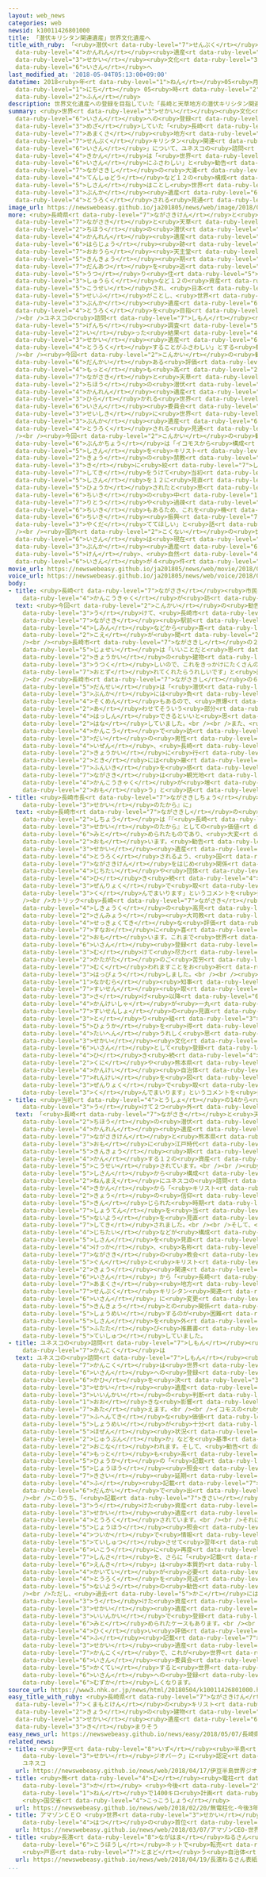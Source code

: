 ```yaml
---
layout: web_news
categories: web
newsid: k10011426801000
title: 「潜伏キリシタン関連遺産」世界文化遺産へ
title_with_ruby: 「<ruby>潜伏<rt data-ruby-level="7">せんぷく</rt></ruby>キリシタン<ruby>関連<rt
  data-ruby-level="4">かんれん</rt></ruby><ruby>遺産<rt data-ruby-level="6">いさん</rt></ruby>」<ruby>世界<rt
  data-ruby-level="3">せかい</rt></ruby><ruby>文化<rt data-ruby-level="3">ぶんか</rt></ruby><ruby>遺産<rt
  data-ruby-level="6">いさん</rt></ruby>へ
last_modified_at: '2018-05-04T05:13:00+09:00'
datetime: 2018<ruby>年<rt data-ruby-level="1">ねん</rt></ruby>05<ruby>月<rt data-ruby-level="1">がつ</rt></ruby>04<ruby>日<rt
  data-ruby-level="1">にち</rt></ruby> 05<ruby>時<rt data-ruby-level="2">じ</rt></ruby>13<ruby>分<rt
  data-ruby-level="2">ふん</rt></ruby>
description: 世界文化遺産への登録を目指していた「長崎と天草地方の潜伏キリシタン関連遺産」について、ユネスコの諮問機関は「世界遺産にふさわしい」と勧告しました。これにより、長崎市の大浦天主堂など１２の構成資産はことし世界文化遺産に登録される見通しとなりました。
summary: <ruby>世界<rt data-ruby-level="3">せかい</rt></ruby><ruby>文化<rt data-ruby-level="3">ぶんか</rt></ruby><ruby>遺産<rt
  data-ruby-level="6">いさん</rt></ruby>への<ruby>登録<rt data-ruby-level="4">とうろく</rt></ruby>を<ruby>目指<rt
  data-ruby-level="3">めざ</rt></ruby>していた「<ruby>長崎<rt data-ruby-level="7">ながさき</rt></ruby>と<ruby>天草<rt
  data-ruby-level="7">あまくさ</rt></ruby><ruby>地方<rt data-ruby-level="2">ちほう</rt></ruby>の<ruby>潜伏<rt
  data-ruby-level="7">せんぷく</rt></ruby>キリシタン<ruby>関連<rt data-ruby-level="4">かんれん</rt></ruby><ruby>遺産<rt
  data-ruby-level="6">いさん</rt></ruby>」について、ユネスコの<ruby>諮問<rt data-ruby-level="7">しもん</rt></ruby><ruby>機関<rt
  data-ruby-level="4">きかん</rt></ruby>は「<ruby>世界<rt data-ruby-level="3">せかい</rt></ruby><ruby>遺産<rt
  data-ruby-level="6">いさん</rt></ruby>にふさわしい」と<ruby>勧告<rt data-ruby-level="7">かんこく</rt></ruby>しました。これにより、<ruby>長崎市<rt
  data-ruby-level="7">ながさきし</rt></ruby>の<ruby>大浦<rt data-ruby-level="7">おおうら</rt></ruby><ruby>天主堂<rt
  data-ruby-level="4">てんしゅどう</rt></ruby>など１２の<ruby>構成<rt data-ruby-level="5">こうせい</rt></ruby><ruby>資産<rt
  data-ruby-level="5">しさん</rt></ruby>はことし<ruby>世界<rt data-ruby-level="3">せかい</rt></ruby><ruby>文化<rt
  data-ruby-level="3">ぶんか</rt></ruby><ruby>遺産<rt data-ruby-level="6">いさん</rt></ruby>に<ruby>登録<rt
  data-ruby-level="4">とうろく</rt></ruby>される<ruby>見通<rt data-ruby-level="2">みとお</rt></ruby>しとなりました。
image_url: https://newswebeasy.github.io/ja201805/news/web/image/2018/05/04/K10011426801_1805040511_1805040513_01_03.jpg
more: <ruby>長崎県<rt data-ruby-level="7">ながさきけん</rt></ruby>と<ruby>熊本県<rt data-ruby-level="7">くまもとけん</rt></ruby>の「<ruby>長崎<rt
  data-ruby-level="7">ながさき</rt></ruby>と<ruby>天草<rt data-ruby-level="7">あまくさ</rt></ruby><ruby>地方<rt
  data-ruby-level="2">ちほう</rt></ruby>の<ruby>潜伏<rt data-ruby-level="7">せんぷく</rt></ruby>キリシタン<ruby>関連<rt
  data-ruby-level="4">かんれん</rt></ruby><ruby>遺産<rt data-ruby-level="6">いさん</rt></ruby>」は、<ruby>原城<rt
  data-ruby-level="6">はらじょう</rt></ruby><ruby>跡<rt data-ruby-level="7">あと</rt></ruby>や<ruby>大浦<rt
  data-ruby-level="7">おおうら</rt></ruby><ruby>天主堂<rt data-ruby-level="4">てんしゅどう</rt></ruby>、さらに<ruby>禁教<rt
  data-ruby-level="5">きんきょう</rt></ruby><ruby>期<rt data-ruby-level="3">き</rt></ruby>に<ruby>弾圧<rt
  data-ruby-level="7">だんあつ</rt></ruby>を<ruby>逃<rt data-ruby-level="7">のが</rt></ruby>れて<ruby>移<rt
  data-ruby-level="5">うつ</rt></ruby>り<ruby>住<rt data-ruby-level="5">す</rt></ruby>んだ<ruby>集落<rt
  data-ruby-level="3">しゅうらく</rt></ruby>など１２の<ruby>資産<rt data-ruby-level="5">しさん</rt></ruby>で<ruby>構成<rt
  data-ruby-level="5">こうせい</rt></ruby>され、<ruby>日本<rt data-ruby-level="1">にっぽん</rt></ruby><ruby>政府<rt
  data-ruby-level="5">せいふ</rt></ruby>がことし、<ruby>世界<rt data-ruby-level="3">せかい</rt></ruby><ruby>文化<rt
  data-ruby-level="3">ぶんか</rt></ruby><ruby>遺産<rt data-ruby-level="6">いさん</rt></ruby>への<ruby>登録<rt
  data-ruby-level="4">とうろく</rt></ruby>を<ruby>目指<rt data-ruby-level="3">めざ</rt></ruby>しています。<br
  /><br />ユネスコの<ruby>諮問<rt data-ruby-level="7">しもん</rt></ruby><ruby>機関<rt data-ruby-level="4">きかん</rt></ruby>「イコモス」は<ruby>現地<rt
  data-ruby-level="5">げんち</rt></ruby><ruby>調査<rt data-ruby-level="5">ちょうさ</rt></ruby>などを<ruby>行<rt
  data-ruby-level="2">い</rt></ruby>った<ruby>結果<rt data-ruby-level="4">けっか</rt></ruby>、「<ruby>世界<rt
  data-ruby-level="3">せかい</rt></ruby><ruby>遺産<rt data-ruby-level="6">いさん</rt></ruby>に<ruby>登録<rt
  data-ruby-level="4">とうろく</rt></ruby>することがふさわしい」とする<ruby>勧告<rt data-ruby-level="7">かんこく</rt></ruby>をまとめました。<br
  /><br /><ruby>今回<rt data-ruby-level="2">こんかい</rt></ruby>の<ruby>勧告<rt data-ruby-level="7">かんこく</rt></ruby>は４<ruby>段階<rt
  data-ruby-level="6">だんかい</rt></ruby>ある<ruby>評価<rt data-ruby-level="5">ひょうか</rt></ruby>のうち<ruby>最<rt
  data-ruby-level="4">もっと</rt></ruby>も<ruby>高<rt data-ruby-level="2">たか</rt></ruby>いことなどから、「<ruby>長崎<rt
  data-ruby-level="7">ながさき</rt></ruby>と<ruby>天草<rt data-ruby-level="7">あまくさ</rt></ruby><ruby>地方<rt
  data-ruby-level="2">ちほう</rt></ruby>の<ruby>潜伏<rt data-ruby-level="7">せんぷく</rt></ruby>キリシタン<ruby>関連<rt
  data-ruby-level="4">かんれん</rt></ruby><ruby>遺産<rt data-ruby-level="6">いさん</rt></ruby>」は、ことしバーレーンで<ruby>開<rt
  data-ruby-level="3">ひら</rt></ruby>かれる<ruby>世界<rt data-ruby-level="3">せかい</rt></ruby><ruby>遺産<rt
  data-ruby-level="6">いさん</rt></ruby><ruby>委員会<rt data-ruby-level="3">いいんかい</rt></ruby>で<ruby>正式<rt
  data-ruby-level="3">せいしき</rt></ruby>に<ruby>世界<rt data-ruby-level="3">せかい</rt></ruby><ruby>文化<rt
  data-ruby-level="3">ぶんか</rt></ruby><ruby>遺産<rt data-ruby-level="6">いさん</rt></ruby>に<ruby>登録<rt
  data-ruby-level="4">とうろく</rt></ruby>される<ruby>見通<rt data-ruby-level="2">みとお</rt></ruby>しとなりました。<br
  /><br /><ruby>今回<rt data-ruby-level="2">こんかい</rt></ruby>の<ruby>勧告<rt data-ruby-level="7">かんこく</rt></ruby>について、<ruby>文化庁<rt
  data-ruby-level="6">ぶんかちょう</rt></ruby>は「イコモスから<ruby>構成<rt data-ruby-level="5">こうせい</rt></ruby><ruby>資産<rt
  data-ruby-level="5">しさん</rt></ruby>を<ruby>キリスト<rt data-ruby-level="2">きりすと</rt></ruby><ruby>教<rt
  data-ruby-level="2">きょう</rt></ruby>の<ruby>禁教<rt data-ruby-level="5">きんきょう</rt></ruby><ruby>期<rt
  data-ruby-level="3">き</rt></ruby>に<ruby>絞<rt data-ruby-level="7">しぼ</rt></ruby>るよう<ruby>指摘<rt
  data-ruby-level="7">してき</rt></ruby>をうけて<ruby>当初<rt data-ruby-level="4">とうしょ</rt></ruby>１４だった<ruby>資産<rt
  data-ruby-level="5">しさん</rt></ruby>を１２に<ruby>見直<rt data-ruby-level="2">みなお</rt></ruby>したことが<ruby>評価<rt
  data-ruby-level="5">ひょうか</rt></ruby>されたと<ruby>思<rt data-ruby-level="2">おも</rt></ruby>う。これらの<ruby>地域<rt
  data-ruby-level="6">ちいき</rt></ruby>の<ruby>中<rt data-ruby-level="1">なか</rt></ruby>には<ruby>離島<rt
  data-ruby-level="7">りとう</rt></ruby>や<ruby>過疎<rt data-ruby-level="7">かそ</rt></ruby><ruby>地域<rt
  data-ruby-level="6">ちいき</rt></ruby>もあるため、これを<ruby>機<rt data-ruby-level="4">き</rt></ruby>に<ruby>地域<rt
  data-ruby-level="6">ちいき</rt></ruby><ruby>振興<rt data-ruby-level="7">しんこう</rt></ruby>に<ruby>役立<rt
  data-ruby-level="3">やくだ</rt></ruby>ててほしい」と<ruby>話<rt data-ruby-level="2">はな</rt></ruby>しています。<br
  /><br /><ruby>国内<rt data-ruby-level="2">こくない</rt></ruby>の<ruby>世界<rt data-ruby-level="3">せかい</rt></ruby><ruby>遺産<rt
  data-ruby-level="6">いさん</rt></ruby>は<ruby>現在<rt data-ruby-level="5">げんざい</rt></ruby>、<ruby>文化<rt
  data-ruby-level="3">ぶんか</rt></ruby><ruby>遺産<rt data-ruby-level="6">いさん</rt></ruby>が１７<ruby>件<rt
  data-ruby-level="5">けん</rt></ruby>、<ruby>自然<rt data-ruby-level="4">しぜん</rt></ruby><ruby>遺産<rt
  data-ruby-level="6">いさん</rt></ruby>が４<ruby>件<rt data-ruby-level="5">けん</rt></ruby>です。
movie_url: https://newswebeasy.github.io/ja201805/news/web/movie/2018/05/04/k10011426801_201805040511_201805040512.mp4
voice_url: https://newswebeasy.github.io/ja201805/news/web/voice/2018/05/04/k10011426801_201805040511_201805040512.mp3
body:
- title: <ruby>長崎<rt data-ruby-level="7">ながさき</rt></ruby><ruby>市民<rt data-ruby-level="4">しみん</rt></ruby>「きっかけに<ruby>観光客<rt
    data-ruby-level="4">かんこうきゃく</rt></ruby>が<ruby>訪<rt data-ruby-level="7">おとず</rt></ruby>れてくれたらうれしい」
  text: <ruby>今回<rt data-ruby-level="2">こんかい</rt></ruby>の<ruby>勧告<rt data-ruby-level="7">かんこく</rt></ruby>を<ruby>受<rt
    data-ruby-level="3">う</rt></ruby>けて、<ruby>長崎市<rt data-ruby-level="7">ながさきし</rt></ruby>のＪＲ<ruby>長崎<rt
    data-ruby-level="7">ながさき</rt></ruby><ruby>駅前<rt data-ruby-level="3">えきまえ</rt></ruby>では<ruby>市民<rt
    data-ruby-level="4">しみん</rt></ruby>などから<ruby>喜<rt data-ruby-level="4">よろこ</rt></ruby>びの<ruby>声<rt
    data-ruby-level="2">こえ</rt></ruby>が<ruby>聞<rt data-ruby-level="2">き</rt></ruby>かれました。<br
    /><br /><ruby>長崎市<rt data-ruby-level="7">ながさきし</rt></ruby>の２０<ruby>代<rt data-ruby-level="3">だい</rt></ruby>の<ruby>女性<rt
    data-ruby-level="5">じょせい</rt></ruby>は「いいことだと<ruby>思<rt data-ruby-level="2">おも</rt></ruby>います。<ruby>教会<rt
    data-ruby-level="2">きょうかい</rt></ruby>の<ruby>建物<rt data-ruby-level="4">たてもの</rt></ruby>は<ruby>美<rt
    data-ruby-level="3">うつく</rt></ruby>しいので、これをきっかけにたくさんの<ruby>観光客<rt data-ruby-level="4">かんこうきゃく</rt></ruby>が<ruby>訪<rt
    data-ruby-level="7">おとず</rt></ruby>れてくれたらうれしいです」と<ruby>話<rt data-ruby-level="2">はな</rt></ruby>していました。<br
    /><br /><ruby>長崎市<rt data-ruby-level="7">ながさきし</rt></ruby>の６０<ruby>代<rt data-ruby-level="3">だい</rt></ruby>の<ruby>男性<rt
    data-ruby-level="5">だんせい</rt></ruby>は「<ruby>潜伏<rt data-ruby-level="7">せんぷく</rt></ruby>キリシタンの<ruby>文化<rt
    data-ruby-level="3">ぶんか</rt></ruby>には<ruby>負<rt data-ruby-level="3">ふ</rt></ruby>の<ruby>側面<rt
    data-ruby-level="4">そくめん</rt></ruby>もあるので、<ruby>原爆<rt data-ruby-level="7">げんばく</rt></ruby>と<ruby>合<rt
    data-ruby-level="2">あ</rt></ruby>わせてそういう<ruby>部分<rt data-ruby-level="3">ぶぶん</rt></ruby>も<ruby>発信<rt
    data-ruby-level="4">はっしん</rt></ruby>できるといいと<ruby>思<rt data-ruby-level="2">おも</rt></ruby>う」と<ruby>話<rt
    data-ruby-level="2">はな</rt></ruby>していました。<br /><br />また、<ruby>東京<rt data-ruby-level="2">とうきょう</rt></ruby>から<ruby>観光<rt
    data-ruby-level="4">かんこう</rt></ruby>で<ruby>訪<rt data-ruby-level="7">おとず</rt></ruby>れた２０<ruby>代<rt
    data-ruby-level="3">だい</rt></ruby>の<ruby>男性<rt data-ruby-level="5">だんせい</rt></ruby>は「<ruby>以前<rt
    data-ruby-level="4">いぜん</rt></ruby>、<ruby>長崎<rt data-ruby-level="7">ながさき</rt></ruby>の<ruby>教会<rt
    data-ruby-level="2">きょうかい</rt></ruby>に<ruby>行<rt data-ruby-level="2">い</rt></ruby>った<ruby>時<rt
    data-ruby-level="2">とき</rt></ruby>には<ruby>厳<rt data-ruby-level="7">おごそ</rt></ruby>かな<ruby>雰囲気<rt
    data-ruby-level="7">ふんいき</rt></ruby>を<ruby>感<rt data-ruby-level="3">かん</rt></ruby>じた。<ruby>長崎<rt
    data-ruby-level="7">ながさき</rt></ruby>は<ruby>観光地<rt data-ruby-level="4">かんこうち</rt></ruby>がコンパクトにまとまっているので、これからもっと<ruby>観光客<rt
    data-ruby-level="4">かんこうきゃく</rt></ruby>が<ruby>増<rt data-ruby-level="5">ふ</rt></ruby>えると<ruby>思<rt
    data-ruby-level="2">おも</rt></ruby>う」と<ruby>話<rt data-ruby-level="2">はな</rt></ruby>していました。
- title: <ruby>長崎市長<rt data-ruby-level="7">ながさきしちょう</rt></ruby>「『<ruby>長崎<rt data-ruby-level="7">ながさき</rt></ruby>のたから』が『<ruby>世界<rt
    data-ruby-level="3">せかい</rt></ruby>のたから』に」
  text: <ruby>長崎市<rt data-ruby-level="7">ながさきし</rt></ruby>の<ruby>田上<rt data-ruby-level="1">たうえ</rt></ruby><ruby>市長<rt
    data-ruby-level="2">しちょう</rt></ruby>は「『<ruby>長崎<rt data-ruby-level="7">ながさき</rt></ruby>のたから』が『<ruby>世界<rt
    data-ruby-level="3">せかい</rt></ruby>のたから』としての<ruby>価値<rt data-ruby-level="6">かち</rt></ruby>を<ruby>認<rt
    data-ruby-level="6">みと</rt></ruby>められたものであり、<ruby>大変<rt data-ruby-level="4">たいへん</rt></ruby>うれしく<ruby>思<rt
    data-ruby-level="2">おも</rt></ruby>います。<ruby>勧告<rt data-ruby-level="7">かんこく</rt></ruby>どおり<ruby>世界<rt
    data-ruby-level="3">せかい</rt></ruby><ruby>遺産<rt data-ruby-level="6">いさん</rt></ruby>へ<ruby>登録<rt
    data-ruby-level="4">とうろく</rt></ruby>されるよう、<ruby>国<rt data-ruby-level="2">くに</rt></ruby>や<ruby>長崎県<rt
    data-ruby-level="7">ながさきけん</rt></ruby>をはじめ<ruby>関係<rt data-ruby-level="4">かんけい</rt></ruby>する<ruby>自治体<rt
    data-ruby-level="4">じちたい</rt></ruby>や<ruby>団体<rt data-ruby-level="5">だんたい</rt></ruby>などと<ruby>引<rt
    data-ruby-level="4">ひ</rt></ruby>き<ruby>続<rt data-ruby-level="4">つづ</rt></ruby>き<ruby>全力<rt
    data-ruby-level="3">ぜんりょく</rt></ruby>で<ruby>取<rt data-ruby-level="3">と</rt></ruby>り<ruby>組<rt
    data-ruby-level="3">く</rt></ruby>んでまいります」というコメントを<ruby>発表<rt data-ruby-level="3">はっぴょう</rt></ruby>しました。<br
    /><br />カトリック<ruby>長崎<rt data-ruby-level="7">ながさき</rt></ruby><ruby>大<rt data-ruby-level="1">だい</rt></ruby><ruby>司教区<rt
    data-ruby-level="4">しきょうく</rt></ruby>の<ruby>高見<rt data-ruby-level="2">こうけん</rt></ruby><ruby>三明<rt
    data-ruby-level="2">さんみょう</rt></ruby><ruby>大司教<rt data-ruby-level="4">だいしきょう</rt></ruby>は「イコモスの<ruby>積極的<rt
    data-ruby-level="4">せっきょくてき</rt></ruby>な<ruby>評価<rt data-ruby-level="5">ひょうか</rt></ruby>を<ruby>素直<rt
    data-ruby-level="7">すなお</rt></ruby>に<ruby>喜<rt data-ruby-level="4">よろこ</rt></ruby>びたいと<ruby>思<rt
    data-ruby-level="2">おも</rt></ruby>います。これまで<ruby>世界<rt data-ruby-level="3">せかい</rt></ruby><ruby>遺産<rt
    data-ruby-level="6">いさん</rt></ruby><ruby>登録<rt data-ruby-level="4">とうろく</rt></ruby>に<ruby>向<rt
    data-ruby-level="3">む</rt></ruby>けて<ruby>尽力<rt data-ruby-level="7">じんりょく</rt></ruby>されてきた<ruby>方々<rt
    data-ruby-level="2">かたがた</rt></ruby>のご<ruby>苦労<rt data-ruby-level="4">くろう</rt></ruby>が<ruby>報<rt
    data-ruby-level="7">むく</rt></ruby>われますことをお<ruby>祈<rt data-ruby-level="7">いの</rt></ruby>りします」とするコメントを<ruby>発表<rt
    data-ruby-level="3">はっぴょう</rt></ruby>しました。<br /><br /><ruby>長崎県<rt data-ruby-level="7">ながさきけん</rt></ruby>の<ruby>中村<rt
    data-ruby-level="1">なかむら</rt></ruby><ruby>知事<rt data-ruby-level="3">ちじ</rt></ruby>は「<ruby>推薦<rt
    data-ruby-level="7">すいせん</rt></ruby><ruby>取<rt data-ruby-level="3">と</rt></ruby>り<ruby>下<rt
    data-ruby-level="3">さ</rt></ruby>げ<ruby>以降<rt data-ruby-level="6">いこう</rt></ruby>、<ruby>関係者<rt
    data-ruby-level="4">かんけいしゃ</rt></ruby>が<ruby>一丸<rt data-ruby-level="2">いちがん</rt></ruby>となって<ruby>推薦書<rt
    data-ruby-level="7">すいせんしょ</rt></ruby>の<ruby>見直<rt data-ruby-level="2">みなお</rt></ruby>しに<ruby>取<rt
    data-ruby-level="3">と</rt></ruby>り<ruby>組<rt data-ruby-level="3">く</rt></ruby>み、<ruby>評価<rt
    data-ruby-level="5">ひょうか</rt></ruby>を<ruby>得<rt data-ruby-level="4">え</rt></ruby>られたことを<ruby>大変<rt
    data-ruby-level="4">たいへん</rt></ruby>うれしく<ruby>思<rt data-ruby-level="2">おも</rt></ruby>います。<ruby>世界<rt
    data-ruby-level="3">せかい</rt></ruby><ruby>文化<rt data-ruby-level="3">ぶんか</rt></ruby><ruby>遺産<rt
    data-ruby-level="6">いさん</rt></ruby>として<ruby>登録<rt data-ruby-level="4">とうろく</rt></ruby>されるよう<ruby>引<rt
    data-ruby-level="4">ひ</rt></ruby>き<ruby>続<rt data-ruby-level="4">つづ</rt></ruby>き<ruby>国<rt
    data-ruby-level="2">くに</rt></ruby>や<ruby>熊本県<rt data-ruby-level="7">くまもとけん</rt></ruby>をはじめ<ruby>関係<rt
    data-ruby-level="4">かんけい</rt></ruby><ruby>自治体<rt data-ruby-level="4">じちたい</rt></ruby>などと<ruby>連携<rt
    data-ruby-level="7">れんけい</rt></ruby>を<ruby>図<rt data-ruby-level="7">はか</rt></ruby>りながら<ruby>全力<rt
    data-ruby-level="3">ぜんりょく</rt></ruby>で<ruby>取<rt data-ruby-level="3">と</rt></ruby>り<ruby>組<rt
    data-ruby-level="3">く</rt></ruby>んでまいります」というコメントを<ruby>発表<rt data-ruby-level="3">はっぴょう</rt></ruby>しました。
- title: <ruby>当初<rt data-ruby-level="4">とうしょ</rt></ruby>の14から<ruby>指摘<rt data-ruby-level="7">してき</rt></ruby>を<ruby>受<rt
    data-ruby-level="3">う</rt></ruby>けて２つ<ruby>外<rt data-ruby-level="2">はず</rt></ruby>す
  text: 「<ruby>長崎<rt data-ruby-level="7">ながさき</rt></ruby>と<ruby>天草<rt data-ruby-level="7">あまくさ</rt></ruby><ruby>地方<rt
    data-ruby-level="2">ちほう</rt></ruby>の<ruby>潜伏<rt data-ruby-level="7">せんぷく</rt></ruby>キリシタン<ruby>関連<rt
    data-ruby-level="4">かんれん</rt></ruby><ruby>遺産<rt data-ruby-level="6">いさん</rt></ruby>」は、<ruby>長崎県<rt
    data-ruby-level="7">ながさきけん</rt></ruby>と<ruby>熊本県<rt data-ruby-level="7">くまもとけん</rt></ruby>の<ruby>主<rt
    data-ruby-level="3">おも</rt></ruby>に<ruby>江戸時代<rt data-ruby-level="7">えどじだい</rt></ruby>の<ruby>禁教<rt
    data-ruby-level="5">きんきょう</rt></ruby><ruby>期<rt data-ruby-level="3">き</rt></ruby>のキリシタンに<ruby>関<rt
    data-ruby-level="4">かん</rt></ruby>する１２の<ruby>資産<rt data-ruby-level="5">しさん</rt></ruby>から<ruby>構成<rt
    data-ruby-level="5">こうせい</rt></ruby>されています。<br /><br /><ruby>当初<rt data-ruby-level="4">とうしょ</rt></ruby>は１４の<ruby>資産<rt
    data-ruby-level="5">しさん</rt></ruby>から<ruby>構成<rt data-ruby-level="5">こうせい</rt></ruby>されていましたが、２<ruby>年前<rt
    data-ruby-level="2">ねんまえ</rt></ruby>にユネスコの<ruby>諮問<rt data-ruby-level="7">しもん</rt></ruby><ruby>機関<rt
    data-ruby-level="4">きかん</rt></ruby>から「<ruby>キリスト<rt data-ruby-level="2">きりすと</rt></ruby><ruby>教<rt
    data-ruby-level="2">きょう</rt></ruby>の<ruby>信仰<rt data-ruby-level="7">しんこう</rt></ruby>が<ruby>禁<rt
    data-ruby-level="5">きん</rt></ruby>じられた<ruby>時期<rt data-ruby-level="3">じき</rt></ruby>に<ruby>焦点<rt
    data-ruby-level="7">しょうてん</rt></ruby>を<ruby>当<rt data-ruby-level="2">あ</rt></ruby>てるべきだ」と<ruby>内容<rt
    data-ruby-level="5">ないよう</rt></ruby>を<ruby>見直<rt data-ruby-level="2">みなお</rt></ruby>すよう<ruby>指摘<rt
    data-ruby-level="7">してき</rt></ruby>されました。<br /><br />そして、<ruby>地元<rt data-ruby-level="2">じもと</rt></ruby>の<ruby>自治体<rt
    data-ruby-level="4">じちたい</rt></ruby>などが<ruby>構成<rt data-ruby-level="5">こうせい</rt></ruby><ruby>資産<rt
    data-ruby-level="5">しさん</rt></ruby>を<ruby>見直<rt data-ruby-level="2">みなお</rt></ruby>した<ruby>結果<rt
    data-ruby-level="4">けっか</rt></ruby>、<ruby>名称<rt data-ruby-level="7">めいしょう</rt></ruby>を「<ruby>長崎<rt
    data-ruby-level="7">ながさき</rt></ruby>の<ruby>教会<rt data-ruby-level="2">きょうかい</rt></ruby><ruby>群<rt
    data-ruby-level="5">ぐん</rt></ruby>と<ruby>キリスト<rt data-ruby-level="2">きりすと</rt></ruby><ruby>教<rt
    data-ruby-level="2">きょう</rt></ruby><ruby>関連<rt data-ruby-level="4">かんれん</rt></ruby><ruby>遺産<rt
    data-ruby-level="6">いさん</rt></ruby>」から「<ruby>長崎<rt data-ruby-level="7">ながさき</rt></ruby>と<ruby>天草<rt
    data-ruby-level="7">あまくさ</rt></ruby><ruby>地方<rt data-ruby-level="2">ちほう</rt></ruby>の<ruby>潜伏<rt
    data-ruby-level="7">せんぷく</rt></ruby>キリシタン<ruby>関連<rt data-ruby-level="4">かんれん</rt></ruby><ruby>遺産<rt
    data-ruby-level="6">いさん</rt></ruby>」に<ruby>変更<rt data-ruby-level="7">へんこう</rt></ruby>したほか、<ruby>禁教<rt
    data-ruby-level="5">きんきょう</rt></ruby>との<ruby>関係<rt data-ruby-level="4">かんけい</rt></ruby>を<ruby>証明<rt
    data-ruby-level="5">しょうめい</rt></ruby>するのが<ruby>困難<rt data-ruby-level="6">こんなん</rt></ruby>な２つの<ruby>資産<rt
    data-ruby-level="5">しさん</rt></ruby>を<ruby>外<rt data-ruby-level="2">はず</rt></ruby>して、<ruby>再<rt
    data-ruby-level="5">ふたた</rt></ruby>び<ruby>推薦書<rt data-ruby-level="7">すいせんしょ</rt></ruby>を<ruby>提出<rt
    data-ruby-level="5">ていしゅつ</rt></ruby>していました。
- title: ユネスコの<ruby>諮問<rt data-ruby-level="7">しもん</rt></ruby><ruby>機関<rt data-ruby-level="4">きかん</rt></ruby>「イコモス」の<ruby>勧告<rt
    data-ruby-level="7">かんこく</rt></ruby>は
  text: ユネスコの<ruby>諮問<rt data-ruby-level="7">しもん</rt></ruby><ruby>機関<rt data-ruby-level="4">きかん</rt></ruby>「イコモス」の<ruby>勧告<rt
    data-ruby-level="7">かんこく</rt></ruby>は<ruby>世界<rt data-ruby-level="3">せかい</rt></ruby><ruby>遺産<rt
    data-ruby-level="6">いさん</rt></ruby>への<ruby>登録<rt data-ruby-level="4">とうろく</rt></ruby>の<ruby>可否<rt
    data-ruby-level="6">かひ</rt></ruby>を<ruby>決<rt data-ruby-level="3">き</rt></ruby>める<ruby>世界<rt
    data-ruby-level="3">せかい</rt></ruby><ruby>遺産<rt data-ruby-level="6">いさん</rt></ruby><ruby>委員会<rt
    data-ruby-level="3">いいんかい</rt></ruby>の<ruby>判断<rt data-ruby-level="5">はんだん</rt></ruby>に<ruby>大<rt
    data-ruby-level="1">おお</rt></ruby>きな<ruby>影響<rt data-ruby-level="7">えいきょう</rt></ruby>を<ruby>与<rt
    data-ruby-level="7">あた</rt></ruby>えます。<br /><br />イコモスの<ruby>審査<rt data-ruby-level="7">しんさ</rt></ruby>は「<ruby>普遍的<rt
    data-ruby-level="7">ふへんてき</rt></ruby>な<ruby>価値<rt data-ruby-level="6">かち</rt></ruby>の<ruby>証明<rt
    data-ruby-level="5">しょうめい</rt></ruby>が<ruby>十分<rt data-ruby-level="2">じゅうぶん</rt></ruby>か」や「<ruby>保全<rt
    data-ruby-level="5">ほぜん</rt></ruby><ruby>状況<rt data-ruby-level="7">じょうきょう</rt></ruby>は<ruby>十分<rt
    data-ruby-level="2">じゅうぶん</rt></ruby>か」などを<ruby>基準<rt data-ruby-level="5">きじゅん</rt></ruby>に<ruby>行<rt
    data-ruby-level="2">おこな</rt></ruby>われます。そして、<ruby>勧告<rt data-ruby-level="7">かんこく</rt></ruby>は、<ruby>最<rt
    data-ruby-level="4">もっと</rt></ruby>も<ruby>高<rt data-ruby-level="2">たか</rt></ruby>い<ruby>評価<rt
    data-ruby-level="5">ひょうか</rt></ruby>の「<ruby>記載<rt data-ruby-level="7">きさい</rt></ruby>」、「<ruby>情報<rt
    data-ruby-level="5">じょうほう</rt></ruby><ruby>照会<rt data-ruby-level="4">しょうかい</rt></ruby>」、「<ruby>記載<rt
    data-ruby-level="7">きさい</rt></ruby><ruby>延期<rt data-ruby-level="6">えんき</rt></ruby>」そして、「<ruby>不<rt
    data-ruby-level="4">ふ</rt></ruby><ruby>記載<rt data-ruby-level="7">きさい</rt></ruby>」の４<ruby>段階<rt
    data-ruby-level="6">だんかい</rt></ruby>で<ruby>出<rt data-ruby-level="1">だ</rt></ruby>されます。<br
    /><br />このうち、「<ruby>記載<rt data-ruby-level="7">きさい</rt></ruby>」の<ruby>評価<rt data-ruby-level="5">ひょうか</rt></ruby>を<ruby>受<rt
    data-ruby-level="3">う</rt></ruby>けた<ruby>資産<rt data-ruby-level="5">しさん</rt></ruby>はこれまですべて<ruby>世界<rt
    data-ruby-level="3">せかい</rt></ruby><ruby>遺産<rt data-ruby-level="6">いさん</rt></ruby>に<ruby>登録<rt
    data-ruby-level="4">とうろく</rt></ruby>されています。<br /><br />それに<ruby>次<rt data-ruby-level="3">つ</rt></ruby>ぐ「<ruby>情報<rt
    data-ruby-level="5">じょうほう</rt></ruby><ruby>照会<rt data-ruby-level="4">しょうかい</rt></ruby>」は、<ruby>追加<rt
    data-ruby-level="4">ついか</rt></ruby>で<ruby>情報<rt data-ruby-level="5">じょうほう</rt></ruby>を<ruby>提出<rt
    data-ruby-level="5">ていしゅつ</rt></ruby>させて<ruby>翌年<rt data-ruby-level="6">よくねん</rt></ruby><ruby>以降<rt
    data-ruby-level="6">いこう</rt></ruby>に<ruby>再度<rt data-ruby-level="5">さいど</rt></ruby><ruby>審査<rt
    data-ruby-level="7">しんさ</rt></ruby>を、さらに「<ruby>記載<rt data-ruby-level="7">きさい</rt></ruby><ruby>延期<rt
    data-ruby-level="6">えんき</rt></ruby>」は<ruby>本質的<rt data-ruby-level="5">ほんしつてき</rt></ruby>な<ruby>改定<rt
    data-ruby-level="4">かいてい</rt></ruby>が<ruby>必要<rt data-ruby-level="4">ひつよう</rt></ruby>だとして<ruby>登録<rt
    data-ruby-level="4">とうろく</rt></ruby>を<ruby>見送<rt data-ruby-level="3">みおく</rt></ruby>るべきという<ruby>内容<rt
    data-ruby-level="5">ないよう</rt></ruby>の<ruby>勧告<rt data-ruby-level="7">かんこく</rt></ruby>です。<br
    /><br />ただし、<ruby>過去<rt data-ruby-level="5">かこ</rt></ruby>にはこの２つの<ruby>勧告<rt data-ruby-level="7">かんこく</rt></ruby>を<ruby>受<rt
    data-ruby-level="3">う</rt></ruby>けた<ruby>資産<rt data-ruby-level="5">しさん</rt></ruby>が<ruby>世界<rt
    data-ruby-level="3">せかい</rt></ruby><ruby>遺産<rt data-ruby-level="6">いさん</rt></ruby><ruby>委員会<rt
    data-ruby-level="3">いいんかい</rt></ruby>で<ruby>登録<rt data-ruby-level="4">とうろく</rt></ruby>が<ruby>認<rt
    data-ruby-level="6">みと</rt></ruby>められたケースもあります。<br /><br /><ruby>最<rt data-ruby-level="4">もっと</rt></ruby>も<ruby>低<rt
    data-ruby-level="4">ひく</rt></ruby>い<ruby>評価<rt data-ruby-level="5">ひょうか</rt></ruby>の「<ruby>不<rt
    data-ruby-level="4">ふ</rt></ruby><ruby>記載<rt data-ruby-level="7">きさい</rt></ruby>」は、<ruby>世界<rt
    data-ruby-level="3">せかい</rt></ruby><ruby>遺産<rt data-ruby-level="6">いさん</rt></ruby>にふさわしくないという<ruby>勧告<rt
    data-ruby-level="7">かんこく</rt></ruby>で、これが<ruby>世界<rt data-ruby-level="3">せかい</rt></ruby><ruby>遺産<rt
    data-ruby-level="6">いさん</rt></ruby><ruby>委員会<rt data-ruby-level="3">いいんかい</rt></ruby>で<ruby>確定<rt
    data-ruby-level="5">かくてい</rt></ruby>すると<ruby>世界<rt data-ruby-level="3">せかい</rt></ruby><ruby>遺産<rt
    data-ruby-level="6">いさん</rt></ruby>への<ruby>登録<rt data-ruby-level="4">とうろく</rt></ruby>は<ruby>難<rt
    data-ruby-level="6">むずか</rt></ruby>しくなります。
source_url: https://www3.nhk.or.jp/news/html/20180504/k10011426801000.html
easy_title_with_ruby: <ruby>長崎県<rt data-ruby-level="7">ながさきけん</rt></ruby>と<ruby>熊本県<rt
  data-ruby-level="7">くまもとけん</rt></ruby>の<ruby>キリスト<rt data-ruby-level="2">きりすと</rt></ruby><ruby>教<rt
  data-ruby-level="2">きょう</rt></ruby>の<ruby>建物<rt data-ruby-level="4">たてもの</rt></ruby>が<ruby>世界<rt
  data-ruby-level="3">せかい</rt></ruby><ruby>遺産<rt data-ruby-level="6">いさん</rt></ruby>に<ruby>決<rt
  data-ruby-level="3">き</rt></ruby>まりそう
easy_news_url: https://newswebeasy.github.io/news/easy/2018/05/07/長崎県と熊本県のキリスト教の建物が世界遺産に決まりそう
related_news:
- title: <ruby>伊豆<rt data-ruby-level="8">いず</rt></ruby><ruby>半島<rt data-ruby-level="3">はんとう</rt></ruby>「<ruby>世界<rt
    data-ruby-level="3">せかい</rt></ruby>ジオパーク」に<ruby>認定<rt data-ruby-level="7">にんてい</rt></ruby>
    ユネスコ
  url: https://newswebeasy.github.io/news/web/2018/04/17/伊豆半島世界ジオパークに認定-ユネスコ
- title: <ruby>無<rt data-ruby-level="4">む</rt></ruby><ruby>電柱<rt data-ruby-level="3">でんちゅう</rt></ruby><ruby>化<rt
    data-ruby-level="3">か</rt></ruby> <ruby>今後<rt data-ruby-level="2">こんご</rt></ruby>３<ruby>年<rt
    data-ruby-level="1">ねん</rt></ruby>で1400キロ<ruby>計画<rt data-ruby-level="2">けいかく</rt></ruby>
    <ruby>国交省<rt data-ruby-level="4">こっこうしょう</rt></ruby>
  url: https://newswebeasy.github.io/news/web/2018/02/20/無電柱化-今後3年で1400キロ計画-国交省
- title: アマゾンＣＥＯ <ruby>世界<rt data-ruby-level="3">せかい</rt></ruby>の<ruby>長者番付<rt data-ruby-level="4">ちょうじゃばんづけ</rt></ruby>で<ruby>初<rt
    data-ruby-level="4">はつ</rt></ruby>の<ruby>首位<rt data-ruby-level="4">しゅい</rt></ruby>
  url: https://newswebeasy.github.io/news/web/2018/03/07/アマゾンCEO-世界の長者番付で初の首位
- title: <ruby>長濱<rt data-ruby-level="8">ながはま</rt></ruby>ねるさん<ruby>表紙<rt data-ruby-level="3">びょうし</rt></ruby>の<ruby>広報誌<rt
    data-ruby-level="6">こうほうし</rt></ruby>ネットで<ruby>転売<rt data-ruby-level="3">てんばい</rt></ruby>
    <ruby>戸惑<rt data-ruby-level="7">とまど</rt></ruby>う<ruby>自治体<rt data-ruby-level="4">じちたい</rt></ruby>
  url: https://newswebeasy.github.io/news/web/2018/04/19/長濱ねるさん表紙の広報誌ネットで転売-戸惑う自治体
...
```

